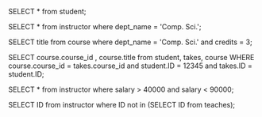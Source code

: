 SELECT * from student;

SELECT * from instructor where dept_name = 'Comp. Sci.';

SELECT title from course where dept_name = 'Comp. Sci.' and credits = 3;

SELECT course.course_id , course.title from student, takes, course WHERE course.course_id = takes.course_id and student.ID = 12345 and takes.ID = student.ID;

SELECT * from instructor where salary > 40000 and salary < 90000;

SELECT ID from instructor where ID not in (SELECT ID from teaches);
